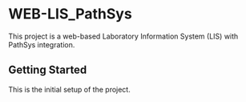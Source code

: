# WEB-LIS_PathSys

This project is a web-based Laboratory Information System (LIS) with PathSys integration.

## Getting Started

This is the initial setup of the project.
